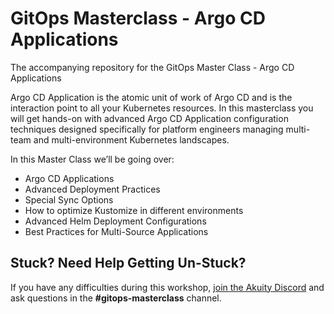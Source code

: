# GitOps Masterclass - Argo CD Applications
The accompanying repository for the GitOps Master Class - Argo CD Applications

Argo CD Application is the atomic unit of work of Argo CD and is the interaction point to all your Kubernetes resources. In this masterclass you will get hands-on with advanced Argo CD Application configuration techniques designed specifically for platform engineers managing multi-team and multi-environment Kubernetes landscapes.

In this Master Class we’ll be going over:

* Argo CD Applications
* Advanced Deployment Practices
* Special Sync Options
* How to optimize Kustomize in different environments
* Advanced Helm Deployment Configurations
* Best Practices for Multi-Source Applications

## Stuck? Need Help Getting Un-Stuck?
If you have any difficulties during this workshop, [join the Akuity Discord](https://discord.com/invite/dHJBZw6ewT) and ask questions in the **#gitops-masterclass** channel.
